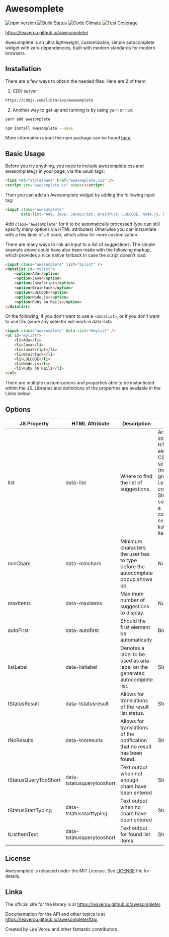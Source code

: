 # Awesomplete
[![npm version](https://img.shields.io/npm/v/awesomplete.svg)](https://www.npmjs.com/package/awesomplete)
[![Build Status](https://img.shields.io/travis/LeaVerou/awesomplete/gh-pages.svg)](https://travis-ci.org/LeaVerou/awesomplete)
[![Code Climate](https://img.shields.io/codeclimate/github/LeaVerou/awesomplete.svg)](https://codeclimate.com/github/LeaVerou/awesomplete)
[![Test Coverage](https://img.shields.io/codeclimate/coverage/github/LeaVerou/awesomplete.svg)](https://codeclimate.com/github/LeaVerou/awesomplete/coverage)

https://leaverou.github.io/awesomplete/

Awesomplete is an ultra lightweight, customizable, simple autocomplete widget with zero dependencies, built with modern standards for modern browsers.

## Installation
There are a few ways to obtain the needed files.
Here are 2 of them:
1. CDN server

```sh
https://cdnjs.com/libraries/awesomplete
```

2. Another way to get up and running is by using `yarn` or `npm`:

```sh
yarn add awesomplete
```

```sh
npm install awesomplete --save
```

More information about the npm package can be found [here](https://www.npmjs.com/package/awesomplete).

## Basic Usage

Before you try anything, you need to include awesomplete.css and awesomplete.js in your page, via the usual tags:

```html
<link rel="stylesheet" href="awesomplete.css" />
<script src="awesomplete.js" async></script>
```

Then you can add an Awesomplete widget by adding the following input tag:

```html
<input class="awesomplete"
       data-list="Ada, Java, JavaScript, Brainfuck, LOLCODE, Node.js, Ruby on Rails" />
```

Add `class="awesomplete"` for it to be automatically processed (you can still specify many options via HTML attributes)
Otherwise you can instantiate with a few lines of JS code, which allow for more customization.

There are many ways to link an input to a list of suggestions. 
The simple example above could have also been made with the following markup, which provides a nice native fallback in case the script doesn’t load:

```html
<input class="awesomplete" list="mylist" />
<datalist id="mylist">
	<option>Ada</option>
	<option>Java</option>
	<option>JavaScript</option>
	<option>Brainfuck</option>
	<option>LOLCODE</option>
	<option>Node.js</option>
	<option>Ruby on Rails</option>
</datalist>
```

Or the following, if you don’t want to use a `<datalist>`, or if you don’t want to use IDs (since any selector will work in data-list):

```html
<input class="awesomplete" data-list="#mylist" />
<ul id="mylist">
	<li>Ada</li>
	<li>Java</li>
	<li>JavaScript</li>
	<li>Brainfuck</li>
	<li>LOLCODE</li>
	<li>Node.js</li>
	<li>Ruby on Rails</li>
</ul>
```

There are multiple customizations and properties able to be instantiated within the JS. Libraries and definitions of the properties are available in the Links below.

## Options

| JS Property          | HTML Attribute            | Description                                                                     | Value                                                                                                                       | Default                                          |
|----------------------|---------------------------|---------------------------------------------------------------------------------|-----------------------------------------------------------------------------------------------------------------------------|--------------------------------------------------|
| list                 | data-list                 | Where to find the list of suggestions.                                          | Array of strings, HTML element, CSS selector (no groups, i.e. no commas), String containing a comma-separated list of items | N/A                                              |
| minChars             | data-minchars             | Minimum characters the user has to type before the autocomplete popup shows up. | Number                                                                                                                      | 2                                                |
| maxItems             | data-maxitems             | Maximum number of suggestions to display.                                       | Number                                                                                                                      | 10                                               |
| autoFirst            | data-autofirst            | Should the first element be automatically                                       | Boolean                                                                                                                     | false                                            |
| listLabel            | data-listlabel            | Denotes a label to be used as aria-label on the generated autocomplete list.    | String                                                                                                                      | Results List                                     |
| tStatusResult        | data-tstatusresult        | Allows for translations of the result list status.                              | String                                                                                                                      | ${length} results found                          |
| tNoResults           | data-tnoresults           | Allows for translations of the notification that no result has been found.      | String                                                                                                                      | No results found                                 |
| tStatusQueryTooShort | data-tstatusquerytooshort | Text output when not enough chars have been entered                             | String                                                                                                                      | Type ${minChars} or more characters for results. |
| tStatusStartTyping   | data-tstatusstarttyping   | Text output when no chars have been entered                                     | String                                                                                                                      | Begin typing for results.                        |
| tListItemText        | data-tstatusquerytooshort | Text output for found list items                                                | String                                                                                                                      | list item ${index} of ${length}                  |


## License

Awesomplete is released under the MIT License. See [LICENSE][1] file for
details.

## Links

The official site for the library is at <https://leaverou.github.io/awesomplete/>.

Documentation for the API and other topics is at
<https://leaverou.github.io/awesomplete/#api>.

Created by Lea Verou and other fantastic contributors.

[1]: https://github.com/LeaVerou/awesomplete/blob/gh-pages/LICENSE
